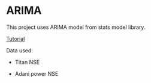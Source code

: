 # ARIMA

This project uses ARIMA model from stats model library.

[Tutorial](https://machinelearningmastery.com/arima-for-time-series-forecasting-with-python/])

Data used:


* Titan NSE

* Adani power NSE

